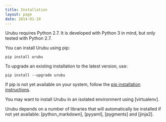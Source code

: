 ```yaml
---
title: Installation
layout: page 
date: 2014-01-10
---
```


Urubu requires Python 2.7. It is developed with Python 3 in mind, but only
tested with Python 2.7.

You can install Urubu using pip: 

```
pip install urubu
```

To upgrade an existing installation to the
latest version, use:

```
pip install --upgrade urubu
```

If pip is not yet available on your system, follow the [pip installation
instructions][pip_install].

[pip_install]: http://www.pip-installer.org/en/latest/installing.html

You may want to install Urubu in an isolated environment using [virtualenv].

Urubu depends on a number of libraries that will automatically be installed if
not yet available: [python_markdown], [pyyaml], [pygments] and [jinja2].

